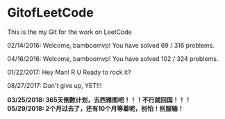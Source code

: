 # GitofLeetCode
This is the my Git for the work on LeetCode

02/14/2016:
Welcome, bamboomvp! You have solved 69 / 316 problems.

04/16/2016:
Welcome, bamboomvp! You have solved 102 / 324 problems.

01/22/2017:
Hey Man! R U Ready to rock it?

08/27/2017:
Don't give up, YET!!!

<b>
03/25/2018:
365天倒数计划，去西雅图吧！！！不行就回国！！！
</b>
<b>
05/29/2018:
2个月过去了，还有10个月等着呢，别怕！别服输！
</b>
